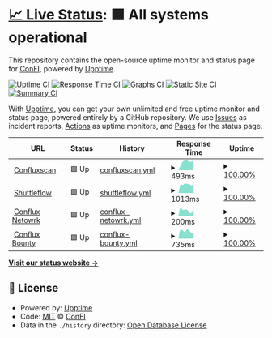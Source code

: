 # [📈 Live Status](https://ConfluxBot.github.io/upt): <!--live status--> **🟩 All systems operational**

This repository contains the open-source uptime monitor and status page for [ConFI](https://ConfluxBot.github.io/upt), powered by [Upptime](https://github.com/upptime/upptime).

[![Uptime CI](https://github.com/ConfluxBot/upt/workflows/Uptime%20CI/badge.svg)](https://github.com/upptime/upptime/actions?query=workflow%3A%22Uptime+CI%22)
[![Response Time CI](https://github.com/ConfluxBot/upt/workflows/Response%20Time%20CI/badge.svg)](https://github.com/upptime/upptime/actions?query=workflow%3A%22Response+Time+CI%22)
[![Graphs CI](https://github.com/ConfluxBot/upt/workflows/Graphs%20CI/badge.svg)](https://github.com/upptime/upptime/actions?query=workflow%3A%22Graphs+CI%22)
[![Static Site CI](https://github.com/ConfluxBot/upt/workflows/Static%20Site%20CI/badge.svg)](https://github.com/upptime/upptime/actions?query=workflow%3A%22Static+Site+CI%22)
[![Summary CI](https://github.com/ConfluxBot/upt/workflows/Summary%20CI/badge.svg)](https://github.com/upptime/upptime/actions?query=workflow%3A%22Summary+CI%22)

With [Upptime](https://upptime.js.org), you can get your own unlimited and free uptime monitor and status page, powered entirely by a GitHub repository. We use [Issues](https://github.com/ConfluxBot/upt/issues) as incident reports, [Actions](https://github.com/ConfluxBot/upt/actions) as uptime monitors, and [Pages](https://ConfluxBot.github.io/upt) for the status page.

<!--start: status pages-->
<!-- This summary is generated by Upptime (https://github.com/upptime/upptime) -->
<!-- Do not edit this manually, your changes will be overwritten -->
<!-- prettier-ignore -->
| URL | Status | History | Response Time | Uptime |
| --- | ------ | ------- | ------------- | ------ |
| <img alt="" src="https://favicons.githubusercontent.com/confluxscan.io" height="13"> [Confluxscan](https://confluxscan.io) | 🟩 Up | [confluxscan.yml](https://github.com/ConfluxBot/upt/commits/HEAD/history/confluxscan.yml) | <details><summary><img alt="Response time graph" src="./graphs/confluxscan/response-time-week.png" height="20"> 493ms</summary><br><a href="https://ConfluxBot.github.io/upt/history/confluxscan"><img alt="Response time 542" src="https://img.shields.io/endpoint?url=https%3A%2F%2Fraw.githubusercontent.com%2FConfluxBot%2Fupt%2FHEAD%2Fapi%2Fconfluxscan%2Fresponse-time.json"></a><br><a href="https://ConfluxBot.github.io/upt/history/confluxscan"><img alt="24-hour response time 571" src="https://img.shields.io/endpoint?url=https%3A%2F%2Fraw.githubusercontent.com%2FConfluxBot%2Fupt%2FHEAD%2Fapi%2Fconfluxscan%2Fresponse-time-day.json"></a><br><a href="https://ConfluxBot.github.io/upt/history/confluxscan"><img alt="7-day response time 493" src="https://img.shields.io/endpoint?url=https%3A%2F%2Fraw.githubusercontent.com%2FConfluxBot%2Fupt%2FHEAD%2Fapi%2Fconfluxscan%2Fresponse-time-week.json"></a><br><a href="https://ConfluxBot.github.io/upt/history/confluxscan"><img alt="30-day response time 538" src="https://img.shields.io/endpoint?url=https%3A%2F%2Fraw.githubusercontent.com%2FConfluxBot%2Fupt%2FHEAD%2Fapi%2Fconfluxscan%2Fresponse-time-month.json"></a><br><a href="https://ConfluxBot.github.io/upt/history/confluxscan"><img alt="1-year response time 542" src="https://img.shields.io/endpoint?url=https%3A%2F%2Fraw.githubusercontent.com%2FConfluxBot%2Fupt%2FHEAD%2Fapi%2Fconfluxscan%2Fresponse-time-year.json"></a></details> | <details><summary><a href="https://ConfluxBot.github.io/upt/history/confluxscan">100.00%</a></summary><a href="https://ConfluxBot.github.io/upt/history/confluxscan"><img alt="All-time uptime 100.00%" src="https://img.shields.io/endpoint?url=https%3A%2F%2Fraw.githubusercontent.com%2FConfluxBot%2Fupt%2FHEAD%2Fapi%2Fconfluxscan%2Fuptime.json"></a><br><a href="https://ConfluxBot.github.io/upt/history/confluxscan"><img alt="24-hour uptime 100.00%" src="https://img.shields.io/endpoint?url=https%3A%2F%2Fraw.githubusercontent.com%2FConfluxBot%2Fupt%2FHEAD%2Fapi%2Fconfluxscan%2Fuptime-day.json"></a><br><a href="https://ConfluxBot.github.io/upt/history/confluxscan"><img alt="7-day uptime 100.00%" src="https://img.shields.io/endpoint?url=https%3A%2F%2Fraw.githubusercontent.com%2FConfluxBot%2Fupt%2FHEAD%2Fapi%2Fconfluxscan%2Fuptime-week.json"></a><br><a href="https://ConfluxBot.github.io/upt/history/confluxscan"><img alt="30-day uptime 100.00%" src="https://img.shields.io/endpoint?url=https%3A%2F%2Fraw.githubusercontent.com%2FConfluxBot%2Fupt%2FHEAD%2Fapi%2Fconfluxscan%2Fuptime-month.json"></a><br><a href="https://ConfluxBot.github.io/upt/history/confluxscan"><img alt="1-year uptime 100.00%" src="https://img.shields.io/endpoint?url=https%3A%2F%2Fraw.githubusercontent.com%2FConfluxBot%2Fupt%2FHEAD%2Fapi%2Fconfluxscan%2Fuptime-year.json"></a></details>
| <img alt="" src="https://favicons.githubusercontent.com/shuttleflow.io" height="13"> [Shuttleflow](https://shuttleflow.io) | 🟩 Up | [shuttleflow.yml](https://github.com/ConfluxBot/upt/commits/HEAD/history/shuttleflow.yml) | <details><summary><img alt="Response time graph" src="./graphs/shuttleflow/response-time-week.png" height="20"> 1013ms</summary><br><a href="https://ConfluxBot.github.io/upt/history/shuttleflow"><img alt="Response time 1025" src="https://img.shields.io/endpoint?url=https%3A%2F%2Fraw.githubusercontent.com%2FConfluxBot%2Fupt%2FHEAD%2Fapi%2Fshuttleflow%2Fresponse-time.json"></a><br><a href="https://ConfluxBot.github.io/upt/history/shuttleflow"><img alt="24-hour response time 1095" src="https://img.shields.io/endpoint?url=https%3A%2F%2Fraw.githubusercontent.com%2FConfluxBot%2Fupt%2FHEAD%2Fapi%2Fshuttleflow%2Fresponse-time-day.json"></a><br><a href="https://ConfluxBot.github.io/upt/history/shuttleflow"><img alt="7-day response time 1013" src="https://img.shields.io/endpoint?url=https%3A%2F%2Fraw.githubusercontent.com%2FConfluxBot%2Fupt%2FHEAD%2Fapi%2Fshuttleflow%2Fresponse-time-week.json"></a><br><a href="https://ConfluxBot.github.io/upt/history/shuttleflow"><img alt="30-day response time 1022" src="https://img.shields.io/endpoint?url=https%3A%2F%2Fraw.githubusercontent.com%2FConfluxBot%2Fupt%2FHEAD%2Fapi%2Fshuttleflow%2Fresponse-time-month.json"></a><br><a href="https://ConfluxBot.github.io/upt/history/shuttleflow"><img alt="1-year response time 1025" src="https://img.shields.io/endpoint?url=https%3A%2F%2Fraw.githubusercontent.com%2FConfluxBot%2Fupt%2FHEAD%2Fapi%2Fshuttleflow%2Fresponse-time-year.json"></a></details> | <details><summary><a href="https://ConfluxBot.github.io/upt/history/shuttleflow">100.00%</a></summary><a href="https://ConfluxBot.github.io/upt/history/shuttleflow"><img alt="All-time uptime 100.00%" src="https://img.shields.io/endpoint?url=https%3A%2F%2Fraw.githubusercontent.com%2FConfluxBot%2Fupt%2FHEAD%2Fapi%2Fshuttleflow%2Fuptime.json"></a><br><a href="https://ConfluxBot.github.io/upt/history/shuttleflow"><img alt="24-hour uptime 100.00%" src="https://img.shields.io/endpoint?url=https%3A%2F%2Fraw.githubusercontent.com%2FConfluxBot%2Fupt%2FHEAD%2Fapi%2Fshuttleflow%2Fuptime-day.json"></a><br><a href="https://ConfluxBot.github.io/upt/history/shuttleflow"><img alt="7-day uptime 100.00%" src="https://img.shields.io/endpoint?url=https%3A%2F%2Fraw.githubusercontent.com%2FConfluxBot%2Fupt%2FHEAD%2Fapi%2Fshuttleflow%2Fuptime-week.json"></a><br><a href="https://ConfluxBot.github.io/upt/history/shuttleflow"><img alt="30-day uptime 100.00%" src="https://img.shields.io/endpoint?url=https%3A%2F%2Fraw.githubusercontent.com%2FConfluxBot%2Fupt%2FHEAD%2Fapi%2Fshuttleflow%2Fuptime-month.json"></a><br><a href="https://ConfluxBot.github.io/upt/history/shuttleflow"><img alt="1-year uptime 100.00%" src="https://img.shields.io/endpoint?url=https%3A%2F%2Fraw.githubusercontent.com%2FConfluxBot%2Fupt%2FHEAD%2Fapi%2Fshuttleflow%2Fuptime-year.json"></a></details>
| <img alt="" src="https://favicons.githubusercontent.com/confluxnetwork.org" height="13"> [Conflux Netowrk](https://confluxnetwork.org) | 🟩 Up | [conflux-netowrk.yml](https://github.com/ConfluxBot/upt/commits/HEAD/history/conflux-netowrk.yml) | <details><summary><img alt="Response time graph" src="./graphs/conflux-netowrk/response-time-week.png" height="20"> 200ms</summary><br><a href="https://ConfluxBot.github.io/upt/history/conflux-netowrk"><img alt="Response time 345" src="https://img.shields.io/endpoint?url=https%3A%2F%2Fraw.githubusercontent.com%2FConfluxBot%2Fupt%2FHEAD%2Fapi%2Fconflux-netowrk%2Fresponse-time.json"></a><br><a href="https://ConfluxBot.github.io/upt/history/conflux-netowrk"><img alt="24-hour response time 316" src="https://img.shields.io/endpoint?url=https%3A%2F%2Fraw.githubusercontent.com%2FConfluxBot%2Fupt%2FHEAD%2Fapi%2Fconflux-netowrk%2Fresponse-time-day.json"></a><br><a href="https://ConfluxBot.github.io/upt/history/conflux-netowrk"><img alt="7-day response time 200" src="https://img.shields.io/endpoint?url=https%3A%2F%2Fraw.githubusercontent.com%2FConfluxBot%2Fupt%2FHEAD%2Fapi%2Fconflux-netowrk%2Fresponse-time-week.json"></a><br><a href="https://ConfluxBot.github.io/upt/history/conflux-netowrk"><img alt="30-day response time 275" src="https://img.shields.io/endpoint?url=https%3A%2F%2Fraw.githubusercontent.com%2FConfluxBot%2Fupt%2FHEAD%2Fapi%2Fconflux-netowrk%2Fresponse-time-month.json"></a><br><a href="https://ConfluxBot.github.io/upt/history/conflux-netowrk"><img alt="1-year response time 345" src="https://img.shields.io/endpoint?url=https%3A%2F%2Fraw.githubusercontent.com%2FConfluxBot%2Fupt%2FHEAD%2Fapi%2Fconflux-netowrk%2Fresponse-time-year.json"></a></details> | <details><summary><a href="https://ConfluxBot.github.io/upt/history/conflux-netowrk">100.00%</a></summary><a href="https://ConfluxBot.github.io/upt/history/conflux-netowrk"><img alt="All-time uptime 100.00%" src="https://img.shields.io/endpoint?url=https%3A%2F%2Fraw.githubusercontent.com%2FConfluxBot%2Fupt%2FHEAD%2Fapi%2Fconflux-netowrk%2Fuptime.json"></a><br><a href="https://ConfluxBot.github.io/upt/history/conflux-netowrk"><img alt="24-hour uptime 100.00%" src="https://img.shields.io/endpoint?url=https%3A%2F%2Fraw.githubusercontent.com%2FConfluxBot%2Fupt%2FHEAD%2Fapi%2Fconflux-netowrk%2Fuptime-day.json"></a><br><a href="https://ConfluxBot.github.io/upt/history/conflux-netowrk"><img alt="7-day uptime 100.00%" src="https://img.shields.io/endpoint?url=https%3A%2F%2Fraw.githubusercontent.com%2FConfluxBot%2Fupt%2FHEAD%2Fapi%2Fconflux-netowrk%2Fuptime-week.json"></a><br><a href="https://ConfluxBot.github.io/upt/history/conflux-netowrk"><img alt="30-day uptime 100.00%" src="https://img.shields.io/endpoint?url=https%3A%2F%2Fraw.githubusercontent.com%2FConfluxBot%2Fupt%2FHEAD%2Fapi%2Fconflux-netowrk%2Fuptime-month.json"></a><br><a href="https://ConfluxBot.github.io/upt/history/conflux-netowrk"><img alt="1-year uptime 100.00%" src="https://img.shields.io/endpoint?url=https%3A%2F%2Fraw.githubusercontent.com%2FConfluxBot%2Fupt%2FHEAD%2Fapi%2Fconflux-netowrk%2Fuptime-year.json"></a></details>
| <img alt="" src="https://favicons.githubusercontent.com/bounty.conflux-chain.org" height="13"> [Conflux Bounty](https://bounty.conflux-chain.org) | 🟩 Up | [conflux-bounty.yml](https://github.com/ConfluxBot/upt/commits/HEAD/history/conflux-bounty.yml) | <details><summary><img alt="Response time graph" src="./graphs/conflux-bounty/response-time-week.png" height="20"> 735ms</summary><br><a href="https://ConfluxBot.github.io/upt/history/conflux-bounty"><img alt="Response time 649" src="https://img.shields.io/endpoint?url=https%3A%2F%2Fraw.githubusercontent.com%2FConfluxBot%2Fupt%2FHEAD%2Fapi%2Fconflux-bounty%2Fresponse-time.json"></a><br><a href="https://ConfluxBot.github.io/upt/history/conflux-bounty"><img alt="24-hour response time 627" src="https://img.shields.io/endpoint?url=https%3A%2F%2Fraw.githubusercontent.com%2FConfluxBot%2Fupt%2FHEAD%2Fapi%2Fconflux-bounty%2Fresponse-time-day.json"></a><br><a href="https://ConfluxBot.github.io/upt/history/conflux-bounty"><img alt="7-day response time 735" src="https://img.shields.io/endpoint?url=https%3A%2F%2Fraw.githubusercontent.com%2FConfluxBot%2Fupt%2FHEAD%2Fapi%2Fconflux-bounty%2Fresponse-time-week.json"></a><br><a href="https://ConfluxBot.github.io/upt/history/conflux-bounty"><img alt="30-day response time 775" src="https://img.shields.io/endpoint?url=https%3A%2F%2Fraw.githubusercontent.com%2FConfluxBot%2Fupt%2FHEAD%2Fapi%2Fconflux-bounty%2Fresponse-time-month.json"></a><br><a href="https://ConfluxBot.github.io/upt/history/conflux-bounty"><img alt="1-year response time 649" src="https://img.shields.io/endpoint?url=https%3A%2F%2Fraw.githubusercontent.com%2FConfluxBot%2Fupt%2FHEAD%2Fapi%2Fconflux-bounty%2Fresponse-time-year.json"></a></details> | <details><summary><a href="https://ConfluxBot.github.io/upt/history/conflux-bounty">100.00%</a></summary><a href="https://ConfluxBot.github.io/upt/history/conflux-bounty"><img alt="All-time uptime 100.00%" src="https://img.shields.io/endpoint?url=https%3A%2F%2Fraw.githubusercontent.com%2FConfluxBot%2Fupt%2FHEAD%2Fapi%2Fconflux-bounty%2Fuptime.json"></a><br><a href="https://ConfluxBot.github.io/upt/history/conflux-bounty"><img alt="24-hour uptime 100.00%" src="https://img.shields.io/endpoint?url=https%3A%2F%2Fraw.githubusercontent.com%2FConfluxBot%2Fupt%2FHEAD%2Fapi%2Fconflux-bounty%2Fuptime-day.json"></a><br><a href="https://ConfluxBot.github.io/upt/history/conflux-bounty"><img alt="7-day uptime 100.00%" src="https://img.shields.io/endpoint?url=https%3A%2F%2Fraw.githubusercontent.com%2FConfluxBot%2Fupt%2FHEAD%2Fapi%2Fconflux-bounty%2Fuptime-week.json"></a><br><a href="https://ConfluxBot.github.io/upt/history/conflux-bounty"><img alt="30-day uptime 100.00%" src="https://img.shields.io/endpoint?url=https%3A%2F%2Fraw.githubusercontent.com%2FConfluxBot%2Fupt%2FHEAD%2Fapi%2Fconflux-bounty%2Fuptime-month.json"></a><br><a href="https://ConfluxBot.github.io/upt/history/conflux-bounty"><img alt="1-year uptime 100.00%" src="https://img.shields.io/endpoint?url=https%3A%2F%2Fraw.githubusercontent.com%2FConfluxBot%2Fupt%2FHEAD%2Fapi%2Fconflux-bounty%2Fuptime-year.json"></a></details>

<!--end: status pages-->

[**Visit our status website →**](https://ConfluxBot.github.io/upt)

## 📄 License

- Powered by: [Upptime](https://github.com/upptime/upptime)
- Code: [MIT](./LICENSE) © [ConFI](https://ConfluxBot.github.io/upt)
- Data in the `./history` directory: [Open Database License](https://opendatacommons.org/licenses/odbl/1-0/)

